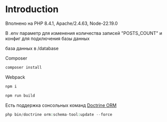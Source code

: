 Introduction
============

Вполнено на PHP 8.4.1, Apache/2.4.63, Node-22.19.0

В .env параметр для изменения количества записей "POSTS_COUNT" и конфиг для подключения базы данных

база данных в /database


Сomposer
```php
composer install
```
Webpack
```php
npm i

npm run build
```
Есть поддержка сонсольных команд [Doctrine ORM](https://www.doctrine-project.org/projects/doctrine-orm/en/3.5/reference/tools.html)
```php
php bin/doctrine orm:schema-tool:update --force
```

